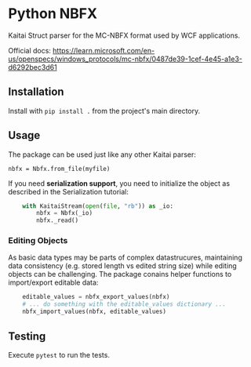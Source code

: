 Python NBFX
===========

Kaitai Struct parser for the MC-NBFX format used by WCF applications.

Official docs: https://learn.microsoft.com/en-us/openspecs/windows_protocols/mc-nbfx/0487de39-1cef-4e45-a1e3-d6292bec3d61

Installation
------------

Install with `pip install .` from the project's main directory.

Usage
-----

The package can be used just like any other Kaitai parser:

```
nbfx = Nbfx.from_file(myfile)
```

If you need **serialization support**, you need to initialize the object as described in the Serialization tutorial:

```py
    with KaitaiStream(open(file, "rb")) as _io:
        nbfx = Nbfx(_io)
        nbfx._read()
```

### Editing Objects

As basic data types may be parts of complex datastrucures, maintaining data consistency (e.g. stored length vs edited string size) while editing objects can be challenging. The package conains helper functions to import/export editable data:

```py
    editable_values = nbfx_export_values(nbfx)
    # ... do something with the editable_values dictionary ...
    nbfx_import_values(nbfx, editable_values)
```

Testing
-------

Execute `pytest` to run the tests.
